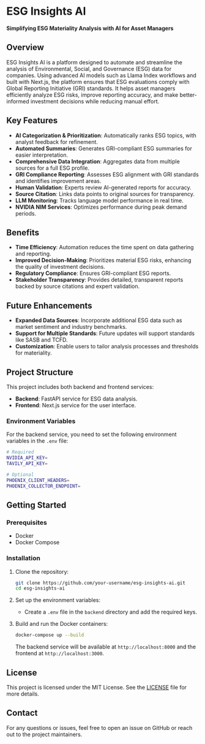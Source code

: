 # ESG Insights AI

**Simplifying ESG Materiality Analysis with AI for Asset Managers**

## Overview

ESG Insights AI is a platform designed to automate and streamline the analysis of Environmental, Social, and Governance (ESG) data for companies. Using advanced AI models such as Llama Index workflows and built with Next.js, the platform ensures that ESG evaluations comply with Global Reporting Initiative (GRI) standards. It helps asset managers efficiently analyze ESG risks, improve reporting accuracy, and make better-informed investment decisions while reducing manual effort.

## Key Features

- **AI Categorization & Prioritization**: Automatically ranks ESG topics, with analyst feedback for refinement.
- **Automated Summaries**: Generates GRI-compliant ESG summaries for easier interpretation.
- **Comprehensive Data Integration**: Aggregates data from multiple sources for a full ESG profile.
- **GRI Compliance Reporting**: Assesses ESG alignment with GRI standards and identifies improvement areas.
- **Human Validation**: Experts review AI-generated reports for accuracy.
- **Source Citation**: Links data points to original sources for transparency.
- **LLM Monitoring**: Tracks language model performance in real time.
- **NVIDIA NIM Services**: Optimizes performance during peak demand periods.


## Benefits

- **Time Efficiency**: Automation reduces the time spent on data gathering and reporting.
- **Improved Decision-Making**: Prioritizes material ESG risks, enhancing the quality of investment decisions.
- **Regulatory Compliance**: Ensures GRI-compliant ESG reports.
- **Stakeholder Transparency**: Provides detailed, transparent reports backed by source citations and expert validation.

## Future Enhancements

- **Expanded Data Sources**: Incorporate additional ESG data such as market sentiment and industry benchmarks.
- **Support for Multiple Standards**: Future updates will support standards like SASB and TCFD.
- **Customization**: Enable users to tailor analysis processes and thresholds for materiality.

## Project Structure

This project includes both backend and frontend services:

- **Backend**: FastAPI service for ESG data analysis.
- **Frontend**: Next.js service for the user interface.

### Environment Variables

For the backend service, you need to set the following environment variables in the `.env` file:

```bash
# Required
NVIDIA_API_KEY=
TAVILY_API_KEY=

# Optional
PHOENIX_CLIENT_HEADERS=
PHOENIX_COLLECTOR_ENDPOINT=
```


## Getting Started

### Prerequisites
- Docker
- Docker Compose

### Installation

1. Clone the repository:

    ```bash
    git clone https://github.com/your-username/esg-insights-ai.git
    cd esg-insights-ai
    ```

2. Set up the environment variables:

    - Create a `.env` file in the `backend` directory and add the required keys.

3. Build and run the Docker containers:

    ```bash
    docker-compose up --build
    ```

    The backend service will be available at `http://localhost:8000` and the frontend at `http://localhost:3000`.

## License

This project is licensed under the MIT License. See the [LICENSE](./LICENSE) file for more details.

## Contact

For any questions or issues, feel free to open an issue on GitHub or reach out to the project maintainers.

